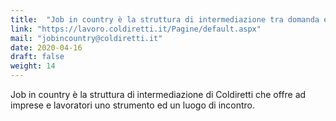 ```yaml
---
title:  "Job in country è la struttura di intermediazione tra domanda ed offerta di lavoro della Coldiretti"
link: "https://lavoro.coldiretti.it/Pagine/default.aspx"
mail: "jobincountry@coldiretti.it"
date: 2020-04-16
draft: false
weight: 14
---
```


Job in country è la struttura di intermediazione di Coldiretti che offre ad imprese e lavoratori uno strumento ed un luogo di incontro.
